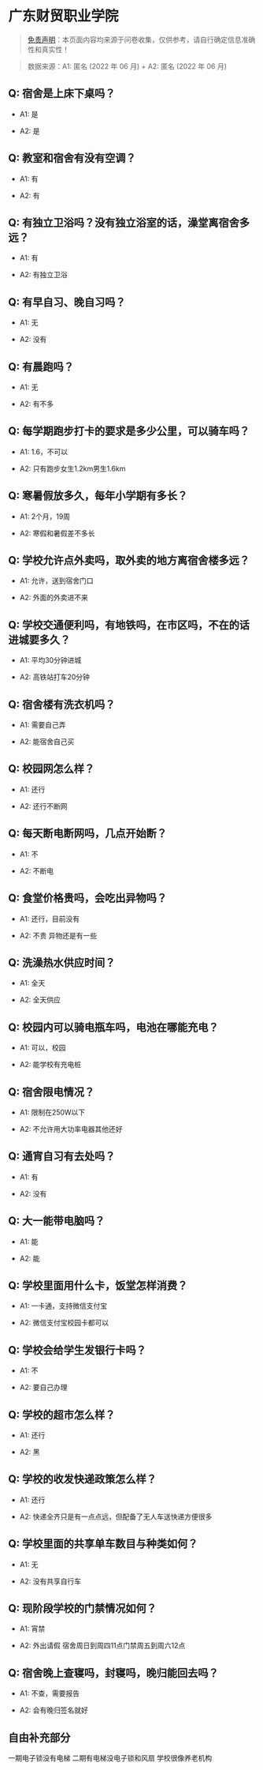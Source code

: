 # 广东财贸职业学院

> [免责声明](https://colleges.chat/#_3)：本页面内容均来源于问卷收集，仅供参考，请自行确定信息准确性和真实性！

> 数据来源：A1: 匿名 (2022 年 06 月) + A2: 匿名 (2022 年 06 月)

## Q: 宿舍是上床下桌吗？

- A1: 是

- A2: 是

## Q: 教室和宿舍有没有空调？

- A1: 有

- A2: 有

## Q: 有独立卫浴吗？没有独立浴室的话，澡堂离宿舍多远？

- A1: 有

- A2: 有独立卫浴

## Q: 有早自习、晚自习吗？

- A1: 无

- A2: 没有

## Q: 有晨跑吗？

- A1: 无

- A2: 有不多

## Q: 每学期跑步打卡的要求是多少公里，可以骑车吗？

- A1: 1.6，不可以

- A2: 只有跑步女生1.2km男生1.6km

## Q: 寒暑假放多久，每年小学期有多长？

- A1: 2个月，19周

- A2: 寒假和暑假差不多长

## Q: 学校允许点外卖吗，取外卖的地方离宿舍楼多远？

- A1: 允许，送到宿舍门口

- A2: 外面的外卖进不来

## Q: 学校交通便利吗，有地铁吗，在市区吗，不在的话进城要多久？

- A1: 平均30分钟进城

- A2: 高铁站打车20分钟

## Q: 宿舍楼有洗衣机吗？

- A1: 需要自己弄

- A2: 能宿舍自己买

## Q: 校园网怎么样？

- A1: 还行

- A2: 还行不断网

## Q: 每天断电断网吗，几点开始断？

- A1: 不

- A2: 不断电

## Q: 食堂价格贵吗，会吃出异物吗？

- A1: 还行，目前没有

- A2: 不贵 异物还是有一些

## Q: 洗澡热水供应时间？

- A1: 全天

- A2: 全天供应

## Q: 校园内可以骑电瓶车吗，电池在哪能充电？

- A1: 可以，校园

- A2: 能学校有充电桩

## Q: 宿舍限电情况？

- A1: 限制在250W以下

- A2: 不允许用大功率电器其他还好

## Q: 通宵自习有去处吗？

- A1: 有

- A2: 没有

## Q: 大一能带电脑吗？

- A1: 能

- A2: 能

## Q: 学校里面用什么卡，饭堂怎样消费？

- A1: 一卡通，支持微信支付宝

- A2: 微信支付宝校园卡都可以

## Q: 学校会给学生发银行卡吗？

- A1: 不

- A2: 要自己办理

## Q: 学校的超市怎么样？

- A1: 还行

- A2: 黑

## Q: 学校的收发快递政策怎么样？

- A1: 还行

- A2: 快递全齐只是有一点点远，但配备了无人车送快递方便很多

## Q: 学校里面的共享单车数目与种类如何？

- A1: 无

- A2: 没有共享自行车

## Q: 现阶段学校的门禁情况如何？

- A1: 宵禁

- A2: 外出请假 宿舍周日到周四11点门禁周五到周六12点

## Q: 宿舍晚上查寝吗，封寝吗，晚归能回去吗？

- A1: 不查，需要报告

- A2: 会有晚归签名就好

## 自由补充部分

一期电子锁没有电梯 二期有电梯没电子锁和风扇 学校很像养老机构